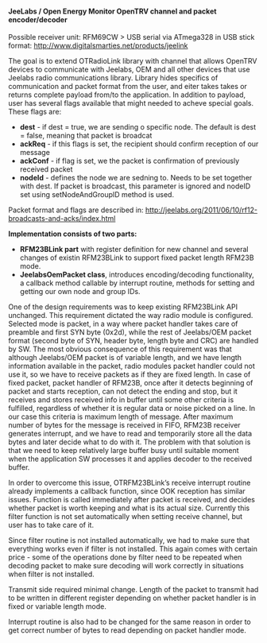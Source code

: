 #### JeeLabs / Open Energy Monitor OpenTRV channel and packet encoder/decoder

Possible receiver unit: RFM69CW > USB serial via ATmega328 in USB stick format: http://www.digitalsmarties.net/products/jeelink

The goal is to extend OTRadioLink library with channel that allows OpenTRV devices to communicate with Jeelabs,  OEM  and all other devices that use Jeelabs radio communications library. Library hides specifics of communication and packet format from the user, and eiter takes takes or returns complete payload from/to the application. In addition to payload, user has several flags available that might needed to acheve special goals. These flags are:

* **dest** - if dest = true, we are sending o specific node. The default is  dest = false, meaning that packet is broadcat
* **ackReq** - if this flags is set, the recipient should confirm reception of our message
* **ackConf** - if flag is set, we the packet is confirmation of previously received packet
* **nodeId** -  defines the node we are sedning to. Needs to be set together with dest. If packet is broadcast, this parameter is ignored and nodeID set using setNodeAndGroupID method is used.

Packet format and flags are described in: http://jeelabs.org/2011/06/10/rf12-broadcasts-and-acks/index.html

**Implementation consists of two parts:** 

* **RFM23BLink part** with register definition for new channel and several changes of existin RFM23BLink to support fixed packet length RFM23B mode.
* **JeelabsOemPacket class**, introduces encoding/decoding functionality, a callback method callable by interrupt routine, methods for setting and getting our own node and group IDs. 

One of the design requirements was to keep existing RFM23BLink API unchanged. This requirement dictated the way radio module is configured. Selected mode is packet, in a way where packet handler takes care of preamble and first SYN byte (0x2d), while the rest of Jeelabs/OEM packet format (second byte of SYN, header byte, length byte and CRC) are handled by SW. The most obvious consequence of this requirement was that although Jeelabs/OEM packet is of variable length, and we have length information available in the packet, radio modules packet handler could not use it, so we have to receive packets as if they are fixed length. In case of fixed packet, packet handler of RFM23B, once after it detects beginning of packet and starts reception, can not detect the ending and stop, but it receives and stores received info in buffer until some other criteria is fulfilled, regardless of whether it is regular data or noise picked on a line. In our case this criteria is maximum length of message. After maximum number of bytes for the message is received in FIFO, RFM23B receiver generates interrupt, and we have to read and temporarily store all the data bytes and  later decide what to do with it. The problem with that solution is that we need to keep relatively large buffer busy until suitable moment when the application SW processes it and applies decoder to the received buffer. 

In order to overcome this issue, OTRFM23BLink’s  receive  interrupt routine already implements a callback function, since OOK reception has similar issues. Function is called immediately after  packet is received, and decides whether packet is worth keeping and what is its actual size. Currently this filter function is not set automatically when setting receive channel, but user has to take care of it. 

Since filter routine is not installed automatically, we had to make sure that everything works even if filter is not installed. This again comes with certain price - some of the operations done by filter need to be repeated when decoding packet to make sure decoding will work correctly in situations when filter is not installed.

Transmit side required minimal change. Length of the packet to transmit had to be written in different register depending on whether packet handler is in fixed or variable length mode. 

Interrupt routine is also had to be changed for the same reason in order to get correct number of bytes to read depending on packet handler mode.
